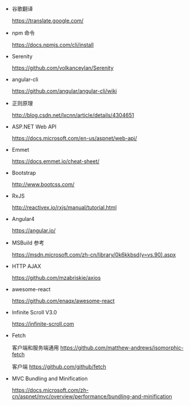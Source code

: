 * 谷歌翻译

    <https://translate.google.com/>

* npm 命令

    <https://docs.npmjs.com/cli/install>

* Serenity

    <https://github.com/volkanceylan/Serenity>

* angular-cli

    <https://github.com/angular/angular-cli/wiki>

* 正则原理

    <http://blog.csdn.net/lxcnn/article/details/4304651>

* ASP.NET Web API

    <https://docs.microsoft.com/en-us/aspnet/web-api/>

* Emmet

    <https://docs.emmet.io/cheat-sheet/>

* Bootstrap

    <http://www.bootcss.com/>

* RxJS
    
    <http://reactivex.io/rxjs/manual/tutorial.html>

* Angular4
    
    <https://angular.io/>

* MSBuild 参考

    <https://msdn.microsoft.com/zh-cn/library/0k6kkbsd(v=vs.90).aspx>

* HTTP AJAX

    <https://github.com/mzabriskie/axios>

* awesome-react

    <https://github.com/enaqx/awesome-react>

* Infinite Scroll V3.0

    <https://infinite-scroll.com>

* Fetch 

    客户端和服务端通用 <https://github.com/matthew-andrews/isomorphic-fetch>
    
    客户端 <https://github.com/github/fetch>

* MVC Bundling and Minification

    <https://docs.microsoft.com/zh-cn/aspnet/mvc/overview/performance/bundling-and-minification>
